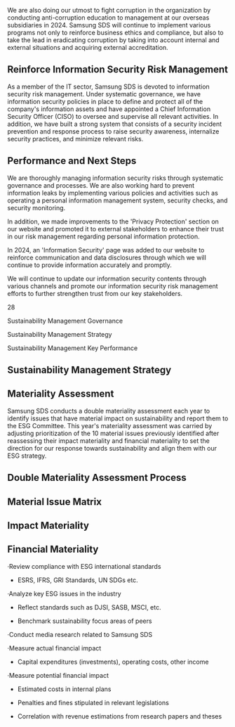 We are also doing our utmost to fight corruption in the organization by conducting anti-corruption education to management at our overseas subsidiaries in 2024. Samsung SDS will continue to implement various programs not only to reinforce business ethics and compliance, but also to take the lead in eradicating corruption by taking into account internal and external situations and acquiring external accreditation.

## **Reinforce Information Security Risk Management**

As a member of the IT sector, Samsung SDS is devoted to information security risk management. Under systematic governance, we have information security policies in place to define and protect all of the company's information assets and have appointed a Chief Information Security Officer (CISO) to oversee and supervise all relevant activities. In addition, we have built a strong system that consists of a security incident prevention and response process to raise security awareness, internalize security practices, and minimize relevant risks.

## **Performance and Next Steps**

We are thoroughly managing information security risks through systematic governance and processes. We are also working hard to prevent information leaks by implementing various policies and activities such as operating a personal information management system, security checks, and security monitoring.

In addition, we made improvements to the 'Privacy Protection' section on our website and promoted it to external stakeholders to enhance their trust in our risk management regarding personal information protection.

In 2024, an 'Information Security' page was added to our website to reinforce communication and data disclosures through which we will continue to provide information accurately and promptly.

We will continue to update our information security contents through various channels and promote our information security risk management efforts to further strengthen trust from our key stakeholders.

28

Sustainability Management Governance

Sustainability Management Strategy

Sustainability Management Key Performance

## **Sustainability Management Strategy**

## **Materiality Assessment**

Samsung SDS conducts a double materiality assessment each year to identify issues that have material impact on sustainability and report them to the ESG Committee. This year's materiality assessment was carried by adjusting prioritization of the 10 material issues previously identified after reassessing their impact materiality and financial materiality to set the direction for our response towards sustainability and align them with our ESG strategy.

## **Double Materiality Assessment Process**

## **Material Issue Matrix**

## **Impact Materiality**

## **Financial Materiality**

·Review compliance with ESG international standards

- ESRS, IFRS, GRI Standards, UN SDGs etc.

·Analyze key ESG issues in the industry

- Reflect standards such as DJSI, SASB, MSCI, etc.

- Benchmark sustainability focus areas of peers

·Conduct media research related to Samsung SDS

·Measure actual financial impact

- Capital expenditures (investments), operating costs, other income

·Measure potential financial impact

- Estimated costs in internal plans

- Penalties and fines stipulated in relevant legislations

- Correlation with revenue estimations from research papers and theses